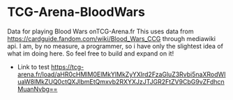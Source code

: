 # TCG-Arena-BloodWars
Data for playing Blood Wars onTCG-Arena.fr This uses data from https://cardguide.fandom.com/wiki/Blood_Wars_CCG through mediawiki api. I am, by no measure, a programmer, so i have only the slightest idea of what im doing here. So feel free to build and expand on it!

- Link to test https://tcg-arena.fr/load/aHR0cHMlM0ElMkYlMkZyYXlrd2FzaGluZ3Rvbi5naXRodWIuaW8lMkZUQ0ctQXJlbmEtQmxvb2RXYXJzJTJGR2FtZV9CbG9vZFdhcnMuanNvbg==
